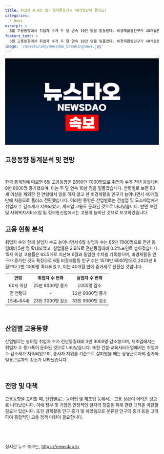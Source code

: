 ```yaml
---
title: 취업자 9.6만 명↑ 경제활동인구 40개월만에 플러스!
categories:
  - News
excerpt: >
  6월 고용동향에서 취업자 수가 두 달 연속 10만 명을 밑돌았다. 비경제활동인구가 40개월만에 플러스로 전환했으며, 건설업과 도소매업에서 감소세가 지속됐다. 하지만 보건·사회복지서비스업과 정보통신업에서는 고용이 증가했다. 고용률은 63.5%로 유지됐지만 실업자 수와 실업률은 늘어났고, 비경제활동 인구가 증가세로 바뀌면서 경제 상황에 대한 우려가 커졌다.
feature_text: >
  6월 고용동향에서 취업자 수가 두 달 연속 10만 명을 밑돌았다. 비경제활동인구가 40개월만에 플러스로 전환했으며, 건설업과 도소매업에서 감소세가 지속됐다. 하지만 보건·사회복지서비스업과 정보통신업에서는 고용이 증가했다. 고용률은 63.5%로 유지됐지만 실업자 수와 실업률은 늘어났고, 비경제활동 인구가 증가세로 바뀌면서 경제 상황에 대한 우려가 커졌다.
image: '/assets/img/newsdao_breakingnews.jpg'
---
```


<p><img src="/assets/img/newsdao_breakingnews.jpg" alt="bookingtag 속보" /></p>

<h2 data-ke-size="size26">고용동향 통계분석 및 전망</h2>

<p data-ke-size="size16">&nbsp;</p>

<p>한국 통계청에 따르면 6월 고용동향은 2890만 7000명으로 취업자 수가 전년 동월대비 9만 6000명 증가했으며, 이는 두 달 연속 10만 명을 밑돌았습니다. 연령별로 보면 60세 이상을 제외한 전 연령에서 일을 하지 않고 쉰 비경제활동 인구가 늘어나면서 40개월 만에 처음으로 플러스 전환했습니다. 이러한 동향은 산업별로는 건설업 및 도소매업에서 취업자 수 감소세가 지속되었고, 제조업 고용도 둔화된 것으로 나타났습니다. 반면 보건 및 사회복지서비스업 및 정보통신업에서는 고용이 늘어난 것으로 보고되었습니다.</p></p>

<h2 data-ke-size="size24">고용 현황 분석</h2>

<p data-ke-size="size16">취업자 수와 함께 실업자 수도 늘어나면서 6월 실업자 수는 85만 7000명으로 전년 동월대비 5만 명 확대되었고, 실업률은 2.9%로 전년동월대비 0.2%포인트 높아졌습니다. 15세 이상 고용률은 63.5%로 지난해 6월과 동일한 수치를 기록했으며, 비경제활동 인구가 증가한 것도 특징으로 6월 비경제활동 인구 수는 1578만 6000명으로 2023년 6월보다 2만 1000명 확대되었고, 이는 40개월 만에 증가세로 전환한 것입니다.</p>

<table>
<tbody>
<tr>
<td style="text-align: center; height: 17px;"><b>연령</b></td>
<td style="text-align: center; height: 17px;"><b>취업자 수 변화</b></td>
<td style="text-align: center; height: 17px;"><b>실업자 수 변화</b></td>
</tr>
<tr>
<td style="text-align: center; height: 17px;">60세 이상</td>
<td style="text-align: center; height: 17px;">25만 8000명 증가</td>
<td style="text-align: center; height: 17px;">1000명 감소</td>
</tr>
<tr>
<td style="text-align: center; height: 17px;">전 연령대</td>
<td style="text-align: center; height: 17px;">-</td>
<td style="text-align: center; height: 17px;">12만 9000명 증가</td>
</tr>
<tr>
<td style="text-align: center; height: 17px;">15세~64세</td>
<td style="text-align: center; height: 17px;">23만 3000명 감소</td>
<td style="text-align: center; height: 17px;">33만 9000명 감소</td>
</tr>
</tbody>
</table>

<p data-ke-size="size16">&nbsp;</p>

<h2 data-ke-size="size24">산업별 고용동향</h2>

<p data-ke-size="size16">산업별로는 농어업 취업자 수가 전년동월대비 3만 3000명 감소했으며, 제조업에서는 취업자 수 증가폭이 둔화된 것으로 나타났습니다. 또한 건설·교육서비스업에서는 취업자 수 감소세가 지속되었으며, 종사자 지위를 기준으로 살펴봤을 때는 상용근로자의 증가와 일용근로자의 감소가 나타났습니다.</p>

<p data-ke-size="size16">&nbsp;</p>

<h2 data-ke-size="size24">전망 및 대책</h2>

<p data-ke-size="size16">고용동향을 고려할 때, 산업별로는 농어업 및 제조업 등에서는 고용 상황이 어려운 것으로 나타났습니다. 이에 정부 및 기업은 안정적인 일자리 창출을 위해 관련 대책을 마련할 필요가 있습니다. 또한 경제활동 인구 증가 및 쉬었음으로 분류된 인구의 증가 등을 고려하여 종합적인 고용 정책 마련이 필요합니다.</p>

<p data-ke-size="size16">&nbsp;</p>

<p data-ke-size="size16">&nbsp;</p>
실시간 뉴스 속보는, <a href="https://newsdao.kr" rel="dofollow">https://newsdao.kr</a>


